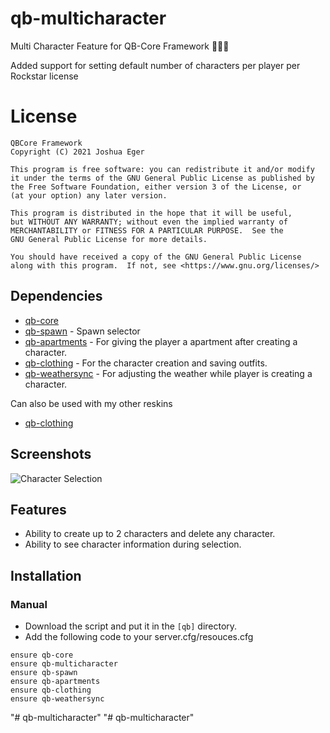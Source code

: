 # qb-multicharacter
Multi Character Feature for QB-Core Framework :people_holding_hands:

Added support for setting default number of characters per player per Rockstar license

# License

    QBCore Framework
    Copyright (C) 2021 Joshua Eger

    This program is free software: you can redistribute it and/or modify
    it under the terms of the GNU General Public License as published by
    the Free Software Foundation, either version 3 of the License, or
    (at your option) any later version.

    This program is distributed in the hope that it will be useful,
    but WITHOUT ANY WARRANTY; without even the implied warranty of
    MERCHANTABILITY or FITNESS FOR A PARTICULAR PURPOSE.  See the
    GNU General Public License for more details.

    You should have received a copy of the GNU General Public License
    along with this program.  If not, see <https://www.gnu.org/licenses/>


## Dependencies
- [qb-core](https://github.com/qbcore-framework/qb-core)
- [qb-spawn](https://github.com/qbcore-framework/qb-spawn) - Spawn selector
- [qb-apartments](https://github.com/qbcore-framework/qb-apartments) - For giving the player a apartment after creating a character.
- [qb-clothing](https://github.com/qbcore-framework/qb-clothing) - For the character creation and saving outfits. 
- [qb-weathersync](https://github.com/qbcore-framework/qb-weathersync) - For adjusting the weather while player is creating a character.

Can also be used with my other reskins
- [qb-clothing](https://github.com/ST4LTH/qb-clothing)

## Screenshots
![Character Selection](https://media.discordapp.net/attachments/1206318885305847938/1206336831235559424/image.png?ex=65dba3b9&is=65c92eb9&hm=a0d38c86e8c69e5d959c701d35ea8faad24b55434aca06fcce7e92b98caa3748&=&format=webp&quality=lossless&width=1052&height=592)


## Features
- Ability to create up to 2 characters and delete any character.
- Ability to see character information during selection.

## Installation
### Manual
- Download the script and put it in the `[qb]` directory.
- Add the following code to your server.cfg/resouces.cfg
```
ensure qb-core
ensure qb-multicharacter
ensure qb-spawn
ensure qb-apartments
ensure qb-clothing
ensure qb-weathersync
```
"# qb-multicharacter" 
"# qb-multicharacter" 
